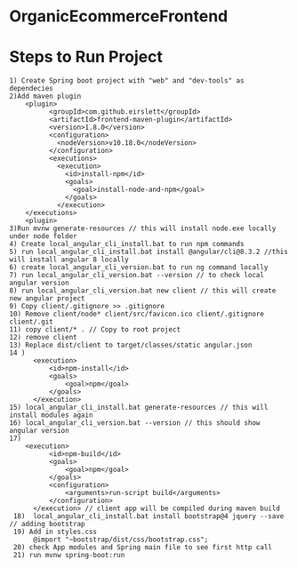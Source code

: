 # OrganicEcommerceFrontend

# Steps to Run Project

    1) Create Spring boot project with "web" and "dev-tools" as dependecies
    2)Add maven plugin 
        <plugin>
              <groupId>com.github.eirslett</groupId>
              <artifactId>frontend-maven-plugin</artifactId>
              <version>1.8.0</version>
              <configuration>
                <nodeVersion>v10.18.0</nodeVersion>
              </configuration>
              <executions>
                <execution>
                  <id>install-npm</id>
                  <goals>
                    <goal>install-node-and-npm</goal>
                  </goals>
                </execution>
        </executions>
        <plugin>    
    3)Run mvnw generate-resources // this will install node.exe locally under node folder 
    4) Create local_angular_cli_install.bat to run npm commands
    5) run local_angular_cli_install.bat install @angular/cli@8.3.2 //this will install angular 8 locally
    6) create local_angular_cli_version.bat to run ng command locally 
    7) run local_angular_cli_version.bat --version // to check local angular version
    8) run local_angular_cli_version.bat new client // this will create new angular project
    9) Copy client/.gitignore >> .gitignore
    10) Remove client/node* client/src/favicon.ico client/.gitignore client/.git
    11) copy client/* . // Copy to root project 
    12) remove client 
    13) Replace dist/client to target/classes/static angular.json
    14 ) 
          <execution>
              <id>npm-install</id>
              <goals>
                  <goal>npm</goal>
              </goals>
          </execution>
    15) local_angular_cli_install.bat generate-resources // this will install modules again 
    16) local_angular_cli_version.bat --version // this should show angular version 
    17) 
        <execution>
              <id>npm-build</id>
              <goals>
                  <goal>npm</goal>
              </goals>
              <configuration>
                  <arguments>run-script build</arguments>
              </configuration>
          </execution> // client app will be compiled during maven build
     18)  local_angular_cli_install.bat install bootstrap@4 jquery --save // adding bootstrap 
     19) Add in styles.css 
          @import "~bootstrap/dist/css/bootstrap.css";
     20) check App modules and Spring main file to see first http call 
     21) run mvnw spring-boot:run
